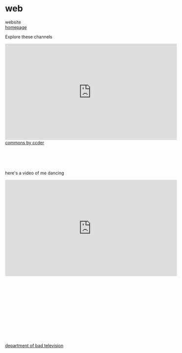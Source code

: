 # web
website  
<a href= "https://stefmeul.github.io/web/">homepage </a>  


Explore these channels
<iframe width="560" height="315" src="https://bittube.video/videos/embed/aa01a424-3d61-437e-9f5c-381c0f997e55?title=0&warningTitle=0&controls=0&peertubeLink=0" frameborder="0" allowfullscreen="1"> </iframe>

<br>
<a href= "https://bittube.video/video-channels/commons/videos " target="_blank"> commons by ccder </a>

<br><br><br><br>
here's a video of me dancing

<iframe width="560" height="315" src="https://www.youtube-nocookie.com/embed/f-aa7VlR4xM" frameborder="0" allow="accelerometer; autoplay; clipboard-write; encrypted-media; gyroscope; picture-in-picture" allowfullscreen="1"> </iframe>

<br><br><br><br><br><br><br><br><br><br><br><br>
<a href= "https://www.transdisciplinary.art/department-of-bad-television/" target="_blank"> department of bad television </a>
